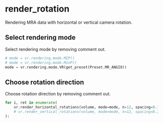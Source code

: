 # render_rotation
Rendering MRA data with horizontal or vertical camera rotation.

## Select rendering mode
Select rendering mode by removing comment out.

```python
# mode = vr.rendering.mode.MIP()
# mode = vr.rendering.mode.MinP()
mode = vr.rendering.mode.VR(get_preset(Preset.MR_ANGIO))
```

## Choose rotation direction
Choose rotation direction by removing comment out.

```python
for i, ret in enumerate(
    vr.render_horizontal_rotations(volume, mode=mode, n=12, spacing=0.3)
    # vr.render_vertical_rotations(volume, mode=mode, n=12, spacing=0.3)
):
```
